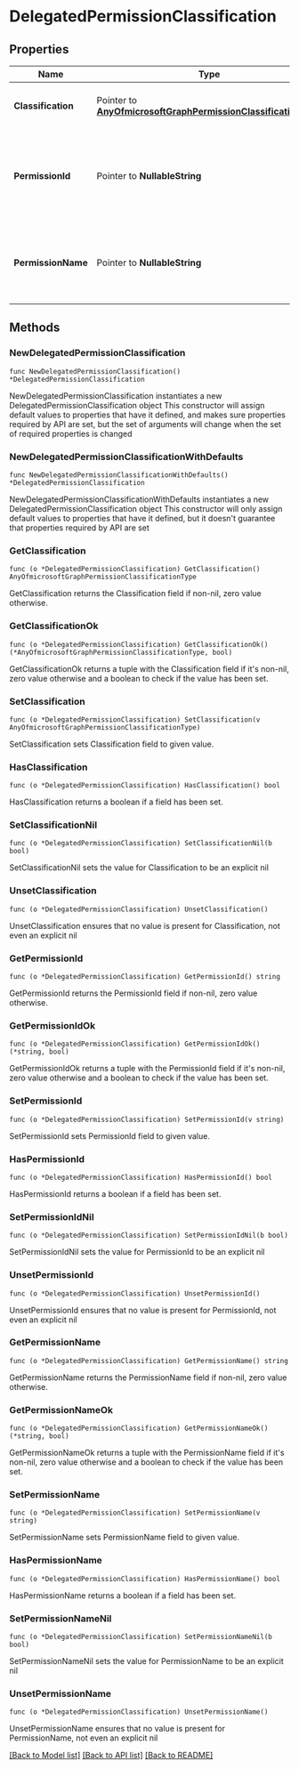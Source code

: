 # DelegatedPermissionClassification

## Properties

Name | Type | Description | Notes
------------ | ------------- | ------------- | -------------
**Classification** | Pointer to [**AnyOfmicrosoftGraphPermissionClassificationType**](anyOf&lt;microsoft.graph.permissionClassificationType&gt;.md) | The classification value being given. Possible value: low. Does not support $filter. | [optional] 
**PermissionId** | Pointer to **NullableString** | The unique identifier (id) for the delegated permission listed in the oauth2PermissionScopes collection of the servicePrincipal. Required on create. Does not support $filter. | [optional] 
**PermissionName** | Pointer to **NullableString** | The claim value (value) for the delegated permission listed in the oauth2PermissionScopes collection of the servicePrincipal. Does not support $filter. | [optional] 

## Methods

### NewDelegatedPermissionClassification

`func NewDelegatedPermissionClassification() *DelegatedPermissionClassification`

NewDelegatedPermissionClassification instantiates a new DelegatedPermissionClassification object
This constructor will assign default values to properties that have it defined,
and makes sure properties required by API are set, but the set of arguments
will change when the set of required properties is changed

### NewDelegatedPermissionClassificationWithDefaults

`func NewDelegatedPermissionClassificationWithDefaults() *DelegatedPermissionClassification`

NewDelegatedPermissionClassificationWithDefaults instantiates a new DelegatedPermissionClassification object
This constructor will only assign default values to properties that have it defined,
but it doesn't guarantee that properties required by API are set

### GetClassification

`func (o *DelegatedPermissionClassification) GetClassification() AnyOfmicrosoftGraphPermissionClassificationType`

GetClassification returns the Classification field if non-nil, zero value otherwise.

### GetClassificationOk

`func (o *DelegatedPermissionClassification) GetClassificationOk() (*AnyOfmicrosoftGraphPermissionClassificationType, bool)`

GetClassificationOk returns a tuple with the Classification field if it's non-nil, zero value otherwise
and a boolean to check if the value has been set.

### SetClassification

`func (o *DelegatedPermissionClassification) SetClassification(v AnyOfmicrosoftGraphPermissionClassificationType)`

SetClassification sets Classification field to given value.

### HasClassification

`func (o *DelegatedPermissionClassification) HasClassification() bool`

HasClassification returns a boolean if a field has been set.

### SetClassificationNil

`func (o *DelegatedPermissionClassification) SetClassificationNil(b bool)`

 SetClassificationNil sets the value for Classification to be an explicit nil

### UnsetClassification
`func (o *DelegatedPermissionClassification) UnsetClassification()`

UnsetClassification ensures that no value is present for Classification, not even an explicit nil
### GetPermissionId

`func (o *DelegatedPermissionClassification) GetPermissionId() string`

GetPermissionId returns the PermissionId field if non-nil, zero value otherwise.

### GetPermissionIdOk

`func (o *DelegatedPermissionClassification) GetPermissionIdOk() (*string, bool)`

GetPermissionIdOk returns a tuple with the PermissionId field if it's non-nil, zero value otherwise
and a boolean to check if the value has been set.

### SetPermissionId

`func (o *DelegatedPermissionClassification) SetPermissionId(v string)`

SetPermissionId sets PermissionId field to given value.

### HasPermissionId

`func (o *DelegatedPermissionClassification) HasPermissionId() bool`

HasPermissionId returns a boolean if a field has been set.

### SetPermissionIdNil

`func (o *DelegatedPermissionClassification) SetPermissionIdNil(b bool)`

 SetPermissionIdNil sets the value for PermissionId to be an explicit nil

### UnsetPermissionId
`func (o *DelegatedPermissionClassification) UnsetPermissionId()`

UnsetPermissionId ensures that no value is present for PermissionId, not even an explicit nil
### GetPermissionName

`func (o *DelegatedPermissionClassification) GetPermissionName() string`

GetPermissionName returns the PermissionName field if non-nil, zero value otherwise.

### GetPermissionNameOk

`func (o *DelegatedPermissionClassification) GetPermissionNameOk() (*string, bool)`

GetPermissionNameOk returns a tuple with the PermissionName field if it's non-nil, zero value otherwise
and a boolean to check if the value has been set.

### SetPermissionName

`func (o *DelegatedPermissionClassification) SetPermissionName(v string)`

SetPermissionName sets PermissionName field to given value.

### HasPermissionName

`func (o *DelegatedPermissionClassification) HasPermissionName() bool`

HasPermissionName returns a boolean if a field has been set.

### SetPermissionNameNil

`func (o *DelegatedPermissionClassification) SetPermissionNameNil(b bool)`

 SetPermissionNameNil sets the value for PermissionName to be an explicit nil

### UnsetPermissionName
`func (o *DelegatedPermissionClassification) UnsetPermissionName()`

UnsetPermissionName ensures that no value is present for PermissionName, not even an explicit nil

[[Back to Model list]](../README.md#documentation-for-models) [[Back to API list]](../README.md#documentation-for-api-endpoints) [[Back to README]](../README.md)


